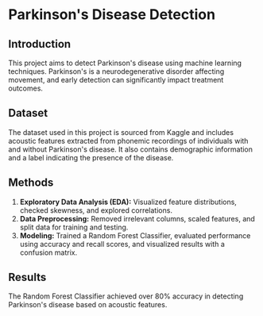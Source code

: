 # Parkinson's Disease Detection

## Introduction
This project aims to detect Parkinson's disease using machine learning techniques. Parkinson's is a neurodegenerative disorder affecting movement, and early detection can significantly impact treatment outcomes.

## Dataset
The dataset used in this project is sourced from Kaggle and includes acoustic features extracted from phonemic recordings of individuals with and without Parkinson's disease. It also contains demographic information and a label indicating the presence of the disease.

## Methods
1. **Exploratory Data Analysis (EDA):** Visualized feature distributions, checked skewness, and explored correlations.
2. **Data Preprocessing:** Removed irrelevant columns, scaled features, and split data for training and testing.
3. **Modeling:** Trained a Random Forest Classifier, evaluated performance using accuracy and recall scores, and visualized results with a confusion matrix.

## Results
The Random Forest Classifier achieved over 80% accuracy in detecting Parkinson's disease based on acoustic features.
